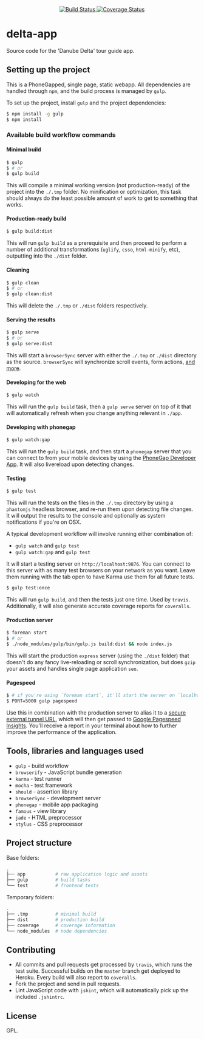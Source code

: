 <p align="center">
  <a href="https://travis-ci.org/readfwd/delta-app" target="_blank">
    <img src="https://travis-ci.org/readfwd/delta-app.svg?branch=master" title="Build Status" />
  </a>

  <a href='https://coveralls.io/r/readfwd/delta-app'>
    <img src='https://coveralls.io/repos/readfwd/delta-app/badge.png' alt='Coverage Status' />
  </a>
</p>

# delta-app

Source code for the 'Danube Delta' tour guide app.

## Setting up the project

This is a PhoneGapped, single page, static webapp. All dependencies are handled through `npm`, and the build process is managed by `gulp`.

To set up the project, install `gulp` and the project dependencies:

```bash
$ npm install -g gulp
$ npm install
```

### Available build workflow commands

#### Minimal build

```bash
$ gulp
$ # or
$ gulp build
```

This will compile a minimal working version (*not* production-ready) of the project into the `./.tmp` folder. No minification or optimization, this task should always do the least possible amount of work to get to something that works.

#### Production-ready build

```bash
$ gulp build:dist
```

This will run `gulp build` as a prerequisite and then proceed to perform a number of additional transformations (`uglify`, `csso`, `html-minify`, etc), outputting into the `./dist` folder.

#### Cleaning

```bash
$ gulp clean
$ # or
$ gulp clean:dist
```

This will delete the `./.tmp` or `./dist` folders respectively.

#### Serving the results

```bash
$ gulp serve
$ # or
$ gulp serve:dist
```

This will start a `browserSync` server with either the `./.tmp` or `./dist` directory as the source. `browserSync` will synchronize scroll events, form actions, [and more](http://www.browsersync.io).

#### Developing for the web

```bash
$ gulp watch
```

This will run the `gulp build` task, then a `gulp serve` server on top of it that will automatically refresh when you change anything relevant in `./app`.

#### Developing with phonegap

```bash
$ gulp watch:gap
```

This will run the `gulp build` task, and then start a `phonegap` server that you can connect to from your mobile devices by using the [PhoneGap Developer App](http://app.phonegap.com). It will also livereload upon detecting changes.

#### Testing

```bash
$ gulp test
```

This will run the tests on the files in the `./.tmp` directory by using a `phantomjs` headless browser, and re-run them upon detecting file changes. It will output the results to the console and optionally as system notifications if you're on OSX.

A typical development workflow will involve running either combination of:

* `gulp watch` and `gulp test`
* `gulp watch:gap` and `gulp test`

It will start a testing server on `http://localhost:9876`. You can connect to this server with as many test browsers on your network as you want. Leave them running with the tab open to have Karma use them for all future tests.

```bash
$ gulp test:once
```

This will run `gulp build`, and then the tests just one time. Used by `travis`. Additionally, it will also generate accurate coverage reports for `coveralls`.

#### Production server

```bash
$ foreman start
$ # or
$ ./node_modules/gulp/bin/gulp.js build:dist && node index.js
```

This will start the production `express` server (using the `./dist` folder) that doesn't do any fancy live-reloading or scroll synchronization, but does `gzip` your assets and handles single page application `seo`.

#### Pagespeed

```bash
$ # if you're using `foreman start`, it'll start the server on `localhost:5000`
$ PORT=5000 gulp pagespeed
```

Use this in combination with the production server to alias it to a [secure external tunnel URL](https://ngrok.com), which will then get passed to [Google Pagespeed Insights](https://developers.google.com/speed/pagespeed/insights/). You'll receive a report in your terminal about how to further improve the performance of the application.

## Tools, libraries and languages used

* `gulp` - build workflow
* `browserify` - JavaScript bundle generation
* `karma` - test runner
* `mocha` - test framework
* `should` - assertion library
* `browserSync` - development server
* `phonegap` - mobile app packaging
* `famous` - view library
* `jade` - HTML preprocessor
* `stylus` - CSS preprocessor

## Project structure

Base folders:

```bash
.
├── app           # raw application logic and assets
├── gulp          # build tasks
└── test          # frontend tests
```

Temporary folders:

```bash
.
├── .tmp          # minimal build
├── dist          # production build
├── coverage      # coverage information
└── node_modules  # node dependencies
```

## Contributing

* All commits and pull requests get processed by `travis`, which runs the test suite. Successful builds on the `master` branch get deployed to Heroku. Every build will also report to `coveralls`.
* Fork the project and send in pull requests.
* Lint JavaScript code with `jshint`, which will automatically pick up the included `.jshintrc`.

## License

GPL.
